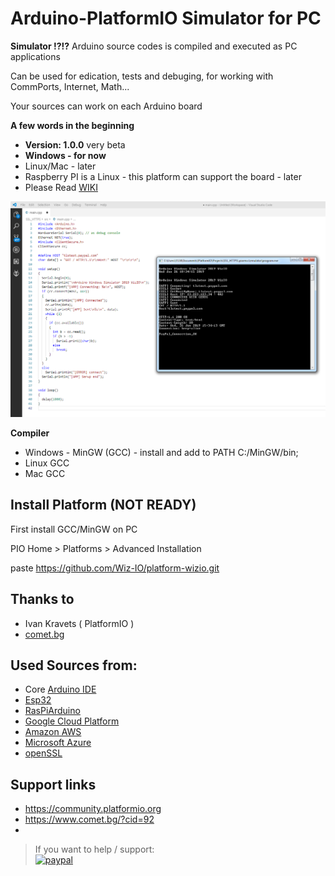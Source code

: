 # Arduino-PlatformIO Simulator for PC

**Simulator !?!?** Arduino source codes is compiled and executed as PC applications

Can be used for edication, tests and debuging, for working with CommPorts, Internet, Math...

Your sources can work on each Arduino board

**A few words in the beginning**
* **Version: 1.0.0** very beta
* **Windows - for now**
* Linux/Mac - later
* Raspberry PI is a Linux - this platform can support the board - later
* Please Read [WIKI](https://github.com/Wiz-IO/platform-wizio/wiki)

![Project](https://raw.githubusercontent.com/Wiz-IO/LIB/master/images//arduino-simulator.png) 

**Compiler**
* Windows - MinGW (GCC) - install and add to PATH C:/MinGW/bin;
* Linux GCC
* Mac GCC

## Install Platform (NOT READY)

First install GCC/MinGW on PC

PIO Home > Platforms > Advanced Installation 

paste https://github.com/Wiz-IO/platform-wizio.git


## Thanks to

* Ivan Kravets ( PlatformIO )
* [comet.bg](https://www.comet.bg/?cid=92)

## Used Sources from:

* Core [Arduino IDE](https://github.com/arduino/Arduino)
* [Esp32](https://github.com/espressif/arduino-esp32)
* [RasPiArduino](https://github.com/me-no-dev/RasPiArduino)
* [Google Cloud Platform](https://github.com/GoogleCloudPlatform/google-cloud-iot-arduino)
* [Amazon AWS](https://github.com/aws)
* [Microsoft Azure](https://github.com/Azure)
* [openSSL](https://github.com/openssl/openssl)

## Support links

* https://community.platformio.org
* https://www.comet.bg/?cid=92
* 



>If you want to help / support:   
[![paypal](https://www.paypalobjects.com/en_US/i/btn/btn_donate_SM.gif)](https://www.paypal.com/cgi-bin/webscr?cmd=_s-xclick&hosted_button_id=ESUP9LCZMZTD6)

